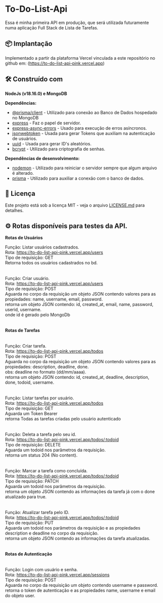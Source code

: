 # To-Do-List-Api

Essa é minha primeira API em produção, que será utilizada futuramente numa aplicação Full Stack de Lista de Tarefas.

## 📦 Implantação

Implementado a partir da plataforma Vercel vinculada a este repositório no github em: (https://to-do-list-api-pink.vercel.app)

## 🛠️ Construído com

<strong>NodeJs (v18.16.0) e MongoDB</strong>

<strong>Dependências:</strong>

* [@prisma/client](https://www.npmjs.com/package/@prisma/client) - Utilizado para conexão ao Banco de Dados hospedado no MongoDB
* [express](https://www.npmjs.com/package/express) - Faz o papel de servidor.
* [express-async-errors](https://www.npmjs.com/package/express-async-errors) - Usado para execução de erros asíncronos.
* [jsonwebtoken](https://www.npmjs.com/package/jsonwebtoken) - Usada para gerar Tokens que auxiliam na autenticação de usuários.
* [uuid](https://www.npmjs.com/package/uuid) - Usada para gerar ID's aleatórios.
* [bcrypt](https://www.npmjs.com/package/bcrypt) - Utilizado para criptografia de senhas.

<strong>Dependências de desenvolvimento:</strong>

* [nodemon](https://www.npmjs.com/package/nodemon) - Utilizado para reiniciar o servidor sempre que algum arquivo é alterado.
* [prisma](https://www.npmjs.com/package/prisma) - Utilizado para auxiliar a conexão com o banco de dados.

## 📄 Licença

Este projeto está sob a licença MIT - veja o arquivo [LICENSE.md](https://github.com/NeemiasVieira/To-Do-List-API/blob/master/LICENSE) para detalhes.

## ⚙️ Rotas disponíveis para testes da API.

<strong>Rotas de Usuários</strong>

Função: Listar usuários cadastrados.<br>
Rota: https://to-do-list-api-pink.vercel.app/users<br>
Tipo de requisição: GET<br>
Retorna todos os usuários cadastrados no bd.<br>
<br><br>
Função: Criar usuário.<br>
Rota: https://to-do-list-api-pink.vercel.app/users<br>
Tipo de requisição: POST<br>
Aguarda no corpo da requisição um objeto JSON contendo valores para as propiedades: name, username, email, password.<br>
retorna um objeto JSON contendo: id, created_at, email, name, password, userid, username.<br>
onde id é gerado pelo MongoDb<br>
<br><br>
<strong>Rotas de Tarefas</strong><br>
<br><br>
Função: Criar tarefa.<br>
Rota: https://to-do-list-api-pink.vercel.app/todos<br>
Tipo de requisição: POST<br>
Aguarda no corpo da requisição um objeto JSON contendo valores para as propiedades: description, deadline, done.<br>
obs: deadline no formato (dd/mm/aaaa).<br>
retorna um objeto JSON contendo: id, created_at, deadline, description, done, todoid, username.<br>
<br><br>
Função: Listar tarefas por usuário.<br>
Rota: https://to-do-list-api-pink.vercel.app/todos<br>
Tipo de requisição: GET<br>
Aguarda um Token Bearer<br>
retorna Todas as tarefas criadas pelo usuário autenticado<br>
<br><br>
Função: Deleta a tarefa pelo seu id.<br>
Rota: https://to-do-list-api-pink.vercel.app/todos/:todoid<br>
Tipo de requisição: DELETE<br>
Aguarda um todoid nos parâmetros da requisição.<br>
retorna um status 204 (No content).<br>
<br><br>
Função: Marcar a tarefa como concluída.<br>
Rota: https://to-do-list-api-pink.vercel.app/todos/:todoid<br>
Tipo de requisição: PATCH<br>
Aguarda um todoid nos parâmetros da requisição.<br>
retorna um objeto JSON contendo as informações da tarefa já com o done atualizado para true.<br>
<br><br>
Função: Atualizar tarefa pelo ID.<br>
Rota: https://to-do-list-api-pink.vercel.app/todos/:todoid<br>
Tipo de requisição: PUT<br>
Aguarda um todoid nos parâmetros da requisição e as propiedades description e deadline no corpo da requisição.<br>
retorna um objeto JSON contendo as informações da tarefa atualizadas.<br>
<br><br>
<strong>Rotas de Autenticação</strong><br>
<br><br>
Função: Login com usuário e senha.<br>
Rota: https://to-do-list-api-pink.vercel.app/sessions<br>
Tipo de requisição: POST<br>
Aguarda no corpo da requisição um objeto contendo username e password.<br>
retorna o token de autenticação e as propiedades name, username e email do objeto user.<br>
<br><br>





